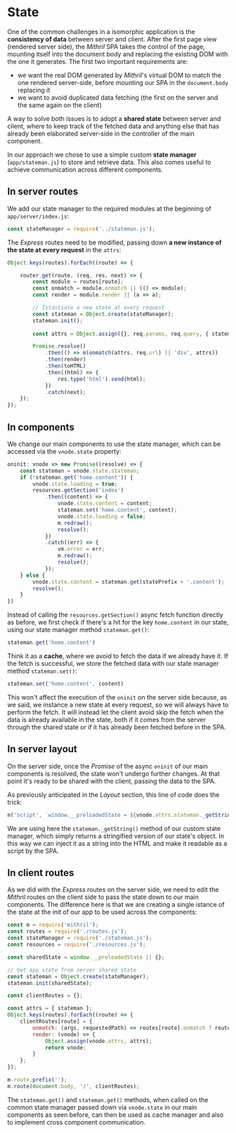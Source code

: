 # State

One of the common challenges in a isomorphic application is the **consistency of data** between server and client. 
After the first page view (rendered server side), the *Mithril* SPA takes the control of the page, mounting itself into 
the document body and replacing the existing DOM with the one it generates. The first two important requirements are:

- we want the real DOM generated by *Mithril*'s virtual DOM to match the one rendered server-side, before mounting our 
SPA in the `document.body` replacing it
- we want to avoid duplicated data fetching (the first on the server and the same again on the client)

A way to solve both issues is to adopt a **shared state** between server and client, where to keep track of the fetched 
data and anything else that has already been elaborated server-side in the controller of the main component.

In our approach we chose to use a simple custom **state manager** (`app/stateman.js`) to store and retrieve data. This 
also comes useful to achieve communication across different components.


## In server routes

We add our state manager to the required modules at the beginning of `app/server/index.js`:

```javascript
const stateManager = require('../stateman.js');
```

The *Express* routes need to be modified, passing down **a new instance of the state at every request** in the `attrs`:

```javascript
Object.keys(routes).forEach((route) => {

    router.get(route, (req, res, next) => {
        const module = routes[route];
        const onmatch = module.onmatch || (() => module);
        const render = module.render || (a => a);

        // Istantiate a new state at every request
        const stateman = Object.create(stateManager);
        stateman.init();
        
        const attrs = Object.assign({}, req.params, req.query, { stateman });

        Promise.resolve()
            .then(() => m(onmatch(attrs, req.url) || 'div', attrs))
            .then(render)
            .then(toHTML)
            .then((html) => {
                res.type('html').send(html);
            })
            .catch(next);
    });
});
```


## In components

We change our main components to use the state manager, which can be accessed via the `vnode.state` property:

```javascript
oninit: vnode => new Promise((resolve) => {
    const stateman = vnode.state.stateman;
    if (!stateman.get('home.content')) {
        vnode.state.loading = true;
        resources.getSection('index')
            .then((content) => {
                vnode.state.content = content;
                stateman.set('home.content', content);
                vnode.state.loading = false;
                m.redraw();
                resolve();
            })
            .catch((err) => {
                vm.error = err;
                m.redraw();
                resolve();
            });
    } else {
        vnode.state.content = stateman.get(statePrefix + '.content');
        resolve();
    }
})
```

Instead of calling the `resources.getSection()` async fetch function directly as before, we first check if there's a hit 
for the key `home.content` in our state, using our state manager method `stateman.get()`:

```javascript
stateman.get('home.content')
```

Think it as a **cache**, where we avoid to fetch the data if we already have it. If the fetch is successful, we store 
the fetched data with our state manager method `stateman.set()`:

```javascript
stateman.set('home.content', content)
```

This won't affect the execution of the `oninit` on the server side because, as we said, we instance a new state at every 
request, so we will always have to perform the fetch. It will instead let the client avoid skip the fetch when the data 
is already available in the state, both if it comes from the server through the shared state or if it has already been 
fetched before in the SPA.


## In server layout

On the server side, once the *Promise* of the async `oninit` of our main components is resolved, the state won't undergo 
further changes. At that point it's ready to be shared with the client, passing the data to the SPA.

As previously anticipated in the *Layout* section, this line of code does the trick: 

```javascript
m('script', `window.__preloadedState = ${vnode.attrs.stateman._getString()}`),
```

We are using here the `stateman._getString()` method of our custom state manager, which simply returns a stringified 
version of our state's object. In this way we can inject it as a string into the HTML and make it readable as a script 
by the SPA.

## In client routes

As we did with the *Express* routes on the server side, we need to edit the *Mithril* routes on the client side to pass 
the state down to our main components. The difference here is that we are creating a single istance of the state at the 
init of our app to be used across the components:

```javascript
const m = require('mithril');
const routes = require('./routes.js');
const stateManager = require('./stateman.js');
const resources = require('./resources.js');

const sharedState = window.__preloadedState || {};

// Get app state from server shared state
const stateman = Object.create(stateManager);
stateman.init(sharedState);

const clientRoutes = {};

const attrs = { stateman };
Object.keys(routes).forEach((route) => {
    clientRoutes[route] = {
        onmatch: (args, requestedPath) => routes[route].onmatch ? routes[route].onmatch(attrs, requestedPath) : routes[route],
        render: (vnode) => {
            Object.assign(vnode.attrs, attrs);
            return vnode;
        }
    };
});

m.route.prefix('');
m.route(document.body, '/', clientRoutes);
```

The `stateman.get()` and `stateman.get()` methods, when called on the common state manager passed down via `vnode.state` 
in our main components as seen before, can then be used as cache manager and also to implement cross component 
communication.